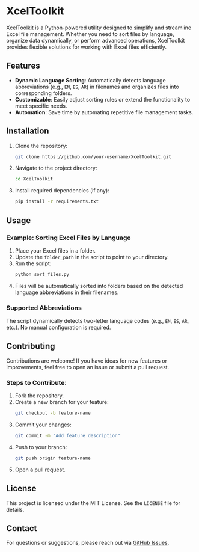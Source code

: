 # XcelToolkit

XcelToolkit is a Python-powered utility designed to simplify and streamline Excel file management. Whether you need to sort files by language, organize data dynamically, or perform advanced operations, XcelToolkit provides flexible solutions for working with Excel files efficiently.

## Features

- **Dynamic Language Sorting**: Automatically detects language abbreviations (e.g., `EN`, `ES`, `AR`) in filenames and organizes files into corresponding folders.
- **Customizable**: Easily adjust sorting rules or extend the functionality to meet specific needs.
- **Automation**: Save time by automating repetitive file management tasks.

## Installation

1. Clone the repository:
   ```bash
   git clone https://github.com/your-username/XcelToolkit.git
   ```

2. Navigate to the project directory:
   ```bash
   cd XcelToolkit
   ```

3. Install required dependencies (if any):
   ```bash
   pip install -r requirements.txt
   ```

## Usage

### Example: Sorting Excel Files by Language

1. Place your Excel files in a folder.
2. Update the `folder_path` in the script to point to your directory.
3. Run the script:
   ```bash
   python sort_files.py
   ```
4. Files will be automatically sorted into folders based on the detected language abbreviations in their filenames.

### Supported Abbreviations

The script dynamically detects two-letter language codes (e.g., `EN`, `ES`, `AR`, etc.). No manual configuration is required.

## Contributing

Contributions are welcome! If you have ideas for new features or improvements, feel free to open an issue or submit a pull request.

### Steps to Contribute:

1. Fork the repository.
2. Create a new branch for your feature:
   ```bash
   git checkout -b feature-name
   ```
3. Commit your changes:
   ```bash
   git commit -m "Add feature description"
   ```
4. Push to your branch:
   ```bash
   git push origin feature-name
   ```
5. Open a pull request.

## License

This project is licensed under the MIT License. See the `LICENSE` file for details.

## Contact

For questions or suggestions, please reach out via [GitHub Issues](https://github.com/your-username/XcelToolkit/issues).

